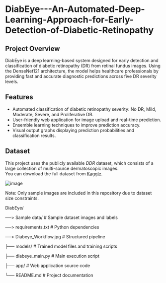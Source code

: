 # DiabEye---An-Automated-Deep-Learning-Approach-for-Early-Detection-of-Diabetic-Retinopathy

## Project Overview
DiabEye is a deep learning-based system designed for early detection and classification of diabetic retinopathy (DR) from retinal fundus images. Using the DenseNet121 architecture, the model helps healthcare professionals by providing fast and accurate diagnostic predictions across five DR severity levels.

## Features
- Automated classification of diabetic retinopathy severity: No DR, Mild, Moderate, Severe, and Proliferative DR.
- User-friendly web application for image upload and real-time prediction.
- Ensemble learning techniques to improve prediction accuracy.
- Visual output graphs displaying prediction probabilities and classification results.

## Dataset
This project uses the publicly available *DDR* dataset, which consists of a large collection of multi-source dermatoscopic images.  
You can download the full dataset from [Kaggle](https://www.kaggle.com/datasets/mariaherrerot/ddrdataset).  

![image](https://github.com/user-attachments/assets/c0777158-d63d-43df-81b8-cc6fe1217da5)

Note: Only sample images are included in this repository due to dataset size constraints.


DiabEye/

──> Sample data/              # Sample dataset images and labels

──> requirements.txt          # Python dependencies

──> Diabeye_Workflow.jpg      # Structured pipeline

├── models/                   # Trained model files and training scripts

├── diabeye_main.py           # Main execution script

├── app/                      # Web application source code

└── README.md                 # Project documentation

